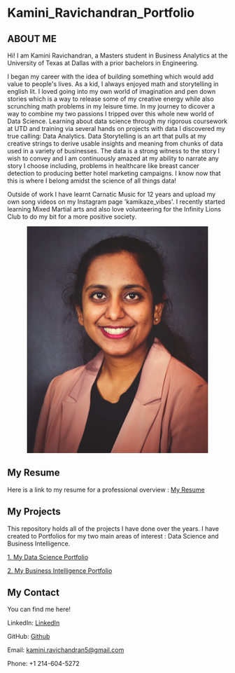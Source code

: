# Kamini_Ravichandran_Portfolio

## ABOUT ME

Hi! I am Kamini Ravichandran, a Masters student in Business Analytics at the University of Texas at Dallas with a prior bachelors in Engineering. 

I began my career with the idea of building something which would add value to people's lives. As a kid, I always enjoyed math and storytelling in english lit. I loved going into my own world of imagination and pen down stories which is a way to release some of my creative energy while also scrunching math problems in my leisure time. In my journey to dicover a way to combine my two passions I tripped over this whole new world of Data Science. Learning about data science through my rigorous coursework at UTD and training via several hands on projects with data I discovered my true calling: Data Analytics. Data Storytelling is an art that pulls at my creative strings to derive usable insights and meaning from chunks of data used in a variety of businesses. The data is a strong witness to the story I wish to convey and I am continuously amazed at my ability to narrate any story I choose including, problems in healthcare like breast cancer detection to producing better hotel marketing campaigns. I know now that this is where I belong amidst the science of all things data!

Outside of work I have learnt Carnatic Music for 12 years and upload my own song videos on my Instagram page 'kamikaze_vibes'. I recently started learning Mixed Martial arts and also love volunteering for the Infinity Lions Club to do my bit for a more positive society.

<p align="center">
  <img src="/Portfolio%20Images/Kamini%20professional%20photo%20final.png">
</p>

## My Resume
Here is a link to my resume for a professional overview : 
[My Resume](https://kaminiravichandran.github.io/My-Resume/)


## My Projects
This repository holds all of the projects I have done over the years. I have created to Portfolios for my two main areas of interest : Data Science and Business Intelligence.

[1. My Data Science Portfolio](https://kaminiravichandran.github.io/Kamini_Data_Science_Portfolio/)

[2. My Business Intelligence Portfolio](https://kaminiravichandran.github.io/Kamini-Business-Intelligence-Portfolio/)

## My Contact
You can find me here!

LinkedIn: [LinkedIn](https://www.linkedin.com/in/kaminiravichandran/)

GitHub: [Github](https://github.com/kaminiravichandran)

Email: kamini.ravichandran5@gmail.com

Phone: +1 214-604-5272







